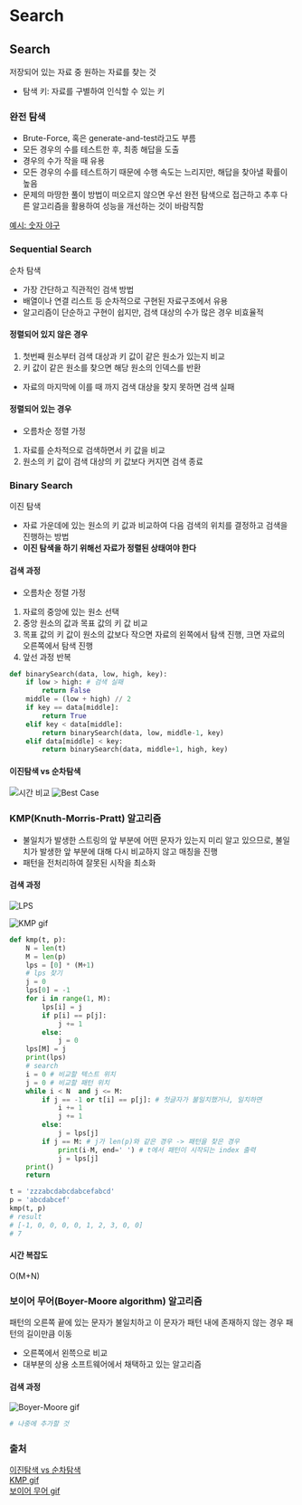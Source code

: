 # Search

## Search
저장되어 있는 자료 중 원하는 자료를 찾는 것
- 탐색 키: 자료를 구별하여 인식할 수 있는 키

### 완전 탐색
- Brute-Force, 혹은 generate-and-test라고도 부름
- 모든 경우의 수를 테스트한 후, 최종 해답을 도출
- 경우의 수가 작을 때 유용
- 모든 경우의 수를 테스트하기 때문에 수행 속도는 느리지만, 해답을 찾아낼 확률이 높음
- 문제의 마땅한 풀이 방법이 떠오르지 않으면 우선 완전 탐색으로 접근하고 추후 다른 알고리즘을 활용하여 성능을 개선하는 것이 바람직함

[예시: 숫자 야구](https://www.acmicpc.net/problem/2503)

### Sequential Search
순차 탐색
- 가장 간단하고 직관적인 검색 방법
- 배열이나 연결 리스트 등 순차적으로 구현된 자료구조에서 유용
- 알고리즘이 단순하고 구현이 쉽지만, 검색 대상의 수가 많은 경우 비효율적

#### 정렬되어 있지 않은 경우
1. 첫번째 원소부터 검색 대상과 키 값이 같은 원소가 있는지 비교
2. 키 값이 같은 원소를 찾으면 해당 원소의 인덱스를 반환
- 자료의 마지막에 이를 때 까지 검색 대상을 찾지 못하면 검색 실패

#### 정렬되어 있는 경우
- 오름차순 정렬 가정
1. 자료를 순차적으로 검색하면서 키 값을 비교
2. 원소의 키 값이 검색 대상의 키 값보다 커지면 검색 종료

### Binary Search
이진 탐색
- 자료 가운데에 있는 원소의 키 값과 비교하여 다음 검색의 위치를 결정하고 검색을 진행하는 방법
- **이진 탐색을 하기 위해선 자료가 정렬된 상태여야 한다**

#### 검색 과정
- 오름차순 정렬 가정
1. 자료의 중앙에 있는 원소 선택
2. 중앙 원소의 값과 목표 값의 키 값 비교
3. 목표 값의 키 값이 원소의 값보다 작으면 자료의 왼쪽에서 탐색 진행, 크면 자료의 오른쪽에서 탐색 진행
4. 앞선 과정 반복

```python
def binarySearch(data, low, high, key):
    if low > high: # 검색 실패
        return False
    middle = (low + high) // 2
    if key == data[middle]:
        return True
    elif key < data[middle]:
        return binarySearch(data, low, middle-1, key)
    elif data[middle] < key:
        return binarySearch(data, middle+1, high, key)

```
#### 이진탐색 vs 순차탐색
![시간 비교](https://www.mathwarehouse.com/programming/images/binary-vs-linear-search/binary-and-linear-search-animations.gif)
![Best Case](https://www.mathwarehouse.com/programming/images/binary-vs-linear-search/linear-vs-binary-search-best-case.gif)


### KMP(Knuth-Morris-Pratt)  알고리즘
- 불일치가 발생한 스트링의 앞 부분에 어떤 문자가 있는지 미리 알고 있으므로, 불일치가 발생한 앞 부분에 대해 다시 비교하지 않고 매칭을 진행
- 패턴을 전처리하여 잘못된 시작을 최소화
#### 검색 과정
![LPS](https://miro.medium.com/v2/resize:fit:720/format:webp/1*OIb4erqMedwaze8aTUi9gw.gif)

![KMP gif](https://velog.velcdn.com/images/junhok82/post/f3d31545-01f3-43e0-87ad-bd607ec589f2/kmp.gif)
<!-- gif 찾아서 넣어놓기 -->


```python
def kmp(t, p):
    N = len(t)
    M = len(p)
    lps = [0] * (M+1)
    # lps 찾기
    j = 0
    lps[0] = -1
    for i in range(1, M):
        lps[i] = j
        if p[i] == p[j]:
            j += 1
        else:
            j = 0
    lps[M] = j
    print(lps)
    # search
    i = 0 # 비교할 텍스트 위치
    j = 0 # 비교할 패턴 위치
    while i < N  and j <= M:
        if j == -1 or t[i] == p[j]: # 첫글자가 불일치했거나, 일치하면
            i += 1
            j += 1
        else:
            j = lps[j]
        if j == M: # j가 len(p)와 같은 경우 -> 패턴을 찾은 경우
            print(i-M, end=' ') # t에서 패턴이 시작되는 index 출력
            j = lps[j]
    print()
    return

t = 'zzzabcdabcdabcefabcd'
p = 'abcdabcef'
kmp(t, p)
# result
# [-1, 0, 0, 0, 0, 1, 2, 3, 0, 0]
# 7
```
<!-- https://velog.io/@junhok82/KMP
https://towardsdatascience.com/pattern-search-with-the-knuth-morris-pratt-kmp-algorithm-8562407dba5b 참고해서 다시 정리 -->
#### 시간 복잡도
O(M+N)

### 보이어 무어(Boyer-Moore algorithm) 알고리즘
패턴의 오른쪽 끝에 있는 문자가 불일치하고 이 문자가 패턴 내에 존재하지 않는 경우 패턴의 길이만큼 이동
- 오른쪽에서 왼쯕으로 비교
- 대부분의 상용 소프트웨어에서 채택하고 있는 알고리즘
#### 검색 과정
![Boyer-Moore gif](https://1104616303-files.gitbook.io/~/files/v0/b/gitbook-x-prod.appspot.com/o/spaces%2F-MTi055M1rv010z1nQle%2Fuploads%2Fgit-blob-3a3ddea1cb8187bd27cc541c64c2c3fc70485196%2FGIF%202021-02-19%20%EC%98%A4%ED%9B%84%2012-10-53.gif?alt=media)
```python
# 나중에 추가할 것
```
<!-- gif 찾아서 넣어놓기 -->

### 출처

[이진탐색 vs 순차탐색](https://www.mathwarehouse.com/)  
[KMP gif](https://velog.io/@junhok82/KMP)  
[보이어 무어 gif](https://til.hyunjin.space/algorithm/boyer-moore-horspool-algorithm)